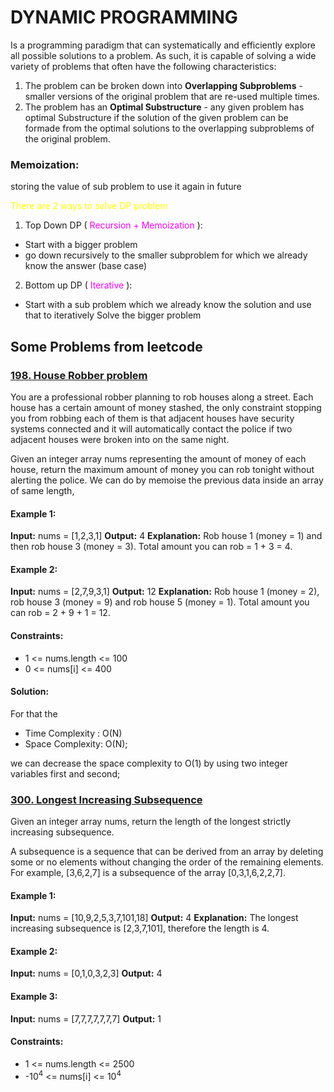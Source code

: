 # DYNAMIC PROGRAMMING

Is a programming paradigm that can systematically and 
efficiently explore all possible solutions to a problem. 
As such, it is capable of solving a wide variety of problems 
that often have the following characteristics:

1. The problem can be broken down into **Overlapping Subproblems** - 
smaller versions of the original problem that are re-used multiple times.
2. The problem has an **Optimal Substructure** - any given problem has optimal
Substructure if the solution of the given problem can be 
formade from the optimal solutions to the overlapping subproblems of the original problem.

### Memoization: 
storing the value of sub problem to use it again in future

<p style="color: yellow">There are 2 ways to solve DP problem</p>

1. Top Down DP ( <span style="color: magenta">Recursion + Memoization</span> ):
- Start with a bigger problem
- go down recursively to the smaller subproblem for which we already know the answer 
(base case)

2. Bottom up DP ( <span style="color: magenta">Iterative</span> ):
- Start with a sub problem which we already know the solution and use that to iteratively 
Solve the bigger problem

## Some Problems from leetcode

### [198. House Robber problem](https://leetcode.com/problems/house-robber/)
You are a professional robber planning to rob houses along a street. Each house has a certain amount 
of money stashed, the only constraint stopping you from robbing each of them is that adjacent houses 
have security systems connected and it will automatically contact the police if two adjacent houses 
were broken into on the same night.

Given an integer array nums representing the amount of money of each house, return the maximum amount 
of money you can rob tonight without alerting the police. We can do by memoise the previous data inside 
an array of same length, 

#### Example 1:
**Input:** nums = [1,2,3,1]
**Output:** 4
**Explanation:** Rob house 1 (money = 1) and then rob house 3 (money = 3).
Total amount you can rob = 1 + 3 = 4.

#### Example 2:
**Input:** nums = [2,7,9,3,1]
**Output:** 12
**Explanation:** Rob house 1 (money = 2), rob house 3 (money = 9) and rob house 5 (money = 1).
Total amount you can rob = 2 + 9 + 1 = 12.

#### Constraints:
- 1 <= nums.length <= 100
- 0 <= nums[i] <= 400
#### Solution: 
For that the 

- Time Complexity : O(N)
- Space Complexity: O(N);

we can decrease the space complexity to O(1) by using two integer variables first and second;

### [300. Longest Increasing Subsequence](https://leetcode.com/problems/longest-increasing-subsequence/)

Given an integer array nums, return the length of the longest strictly increasing subsequence.

A subsequence is a sequence that can be derived from an array by deleting some or no 
elements without changing the order of the remaining elements. For example, [3,6,2,7] 
is a subsequence of the array [0,3,1,6,2,2,7].

#### Example 1:
**Input:** nums = [10,9,2,5,3,7,101,18]
**Output:** 4
**Explanation:** The longest increasing subsequence is [2,3,7,101], therefore the 
length is 4.

#### Example 2:
**Input:** nums = [0,1,0,3,2,3]
**Output:** 4

#### Example 3:
**Input:** nums = [7,7,7,7,7,7,7]
**Output:** 1

#### Constraints:
- 1 <= nums.length <= 2500
- -10<sup>4</sup> <= nums[i] <= 10<sup>4</sup>

